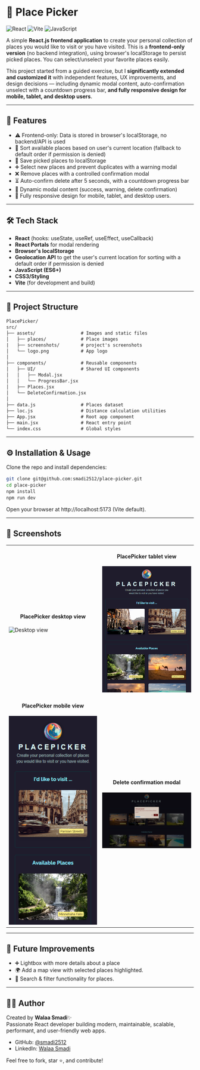 # 📌 Place Picker

![React](https://img.shields.io/badge/React-19.1.1-61DAFB?logo=react)
![Vite](https://img.shields.io/badge/Vite-4.5.14-646CFF?logo=vite)
![JavaScript](https://img.shields.io/badge/JavaScript-ES6+-F7DF1E?logo=javascript)


A simple **React.js frontend application** to create your personal collection of places you would like to visit or you have visited. This is a **frontend-only version** (no backend integration), using browser's localStorage to persist picked places. You can select/unselect your favorite places easily.

This project started from a guided exercise, but I **significantly extended and customized it** with independent features, UX improvements, and design decisions — including dynamic modal content, auto-confirmation unselect with a countdown progress bar, **and fully responsive design for mobile, tablet, and desktop users**.

---

## 🚀 Features

- ⚠️ Frontend-only: Data is stored in browser's localStorage, no backend/API is used
- 📍 Sort available places based on user's current location (fallback to default order if permission is denied)
- 💾 Save picked places to localStorage
- ➕ Select new places and prevent duplicates with a warning modal
- ❌ Remove places with a controlled confirmation modal
- ⏳ Auto-confirm delete after 5 seconds, with a countdown progress bar
- 🎨 Dynamic modal content (success, warning, delete confirmation)
- 📱 Fully responsive design for mobile, tablet, and desktop users.

---

## 🛠️ Tech Stack

- **React** (hooks: useState, useRef, useEffect, useCallback)
- **React Portals** for modal rendering
- **Browser's localStorage**
- **Geolocation API** to get the user's current location for sorting with a default order if permission is denied
- **JavaScript (ES6+)**
- **CSS3/Styling**
- **Vite** (for development and build)

---

## 📂 Project Structure

```text
PlacePicker/
src/
├── assets/                 # Images and static files
│   ├── places/             # Place images
|   ├── screenshots/        # project's screenshots
│   └── logo.png            # App logo
│
├── components/             # Reusable components
│   ├── UI/                 # Shared UI components
│   │   ├── Modal.jsx
│   │   └── ProgressBar.jsx
│   ├── Places.jsx
│   └── DeleteConfirmation.jsx
│
├── data.js                 # Places dataset
├── loc.js                  # Distance calculation utilities
├── App.jsx                 # Root app component
├── main.jsx                # React entry point
└── index.css               # Global styles
```


---

## ⚙️ Installation & Usage

Clone the repo and install dependencies:

```bash
git clone git@github.com:smadi2512/place-picker.git
cd place-picker
npm install
npm run dev
```

Open your browser at http://localhost:5173 (Vite default).

---

## 📸 Screenshots

<table align="center">
  <tr>
    <td>
      <h4 align="center">PlacePicker desktop view</h4>
      <img src="./src/assets/screenshots/placepicker-desktop.png" alt="Desktop view" width="300"/>
    </td>
    <td>
      <h4 align="center">PlacePicker tablet view</h4>
      <img src="./src/assets/screenshots/placepicker-tablet.png" alt="Tablet view" width="300" />
    </td>
  </tr>
  <tr>
    <td>
      <h4 align="center">PlacePicker mobile view</h4>
      <img src="./src/assets/screenshots/placepicker-mobile.png" alt="Mobile view" width="300"/></td>
    <td>
      <h4 align="center">Delete confirmation modal</h4>
      <img src="./src/assets/screenshots/delete-modal.png" alt="Modal view" width="300" />
    </td>
  </tr>
</table>

----
## 🧩 Future Improvements
- ➕ Lightbox with more details about a place
- 🌍 Add a map view with selected places highlighted.
- 🔎 Search & filter functionality for places.


---

## 👩‍💻 Author

Created by **Walaa Smadi**✨ \
Passionate React developer building modern, maintainable, scalable, performant, and user-friendly web apps.
- GitHub: [@smadi2512](https://github.com/smadi2512)
- LinkedIn: [Walaa Smadi](https://www.linkedin.com/in/walaa-bilal-smadi/)

Feel free to fork, star ⭐, and contribute!
